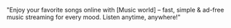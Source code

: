 "Enjoy your favorite songs online with [Music world] – fast, simple & ad-free music streaming for every mood. Listen anytime, anywhere!"
